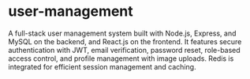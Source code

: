 # user-management
A full-stack user management system built with Node.js, Express, and MySQL on the backend, and React.js on the frontend. It features secure authentication with JWT, email verification, password reset, role-based access control, and profile management with image uploads. Redis is integrated for efficient session management and caching.
